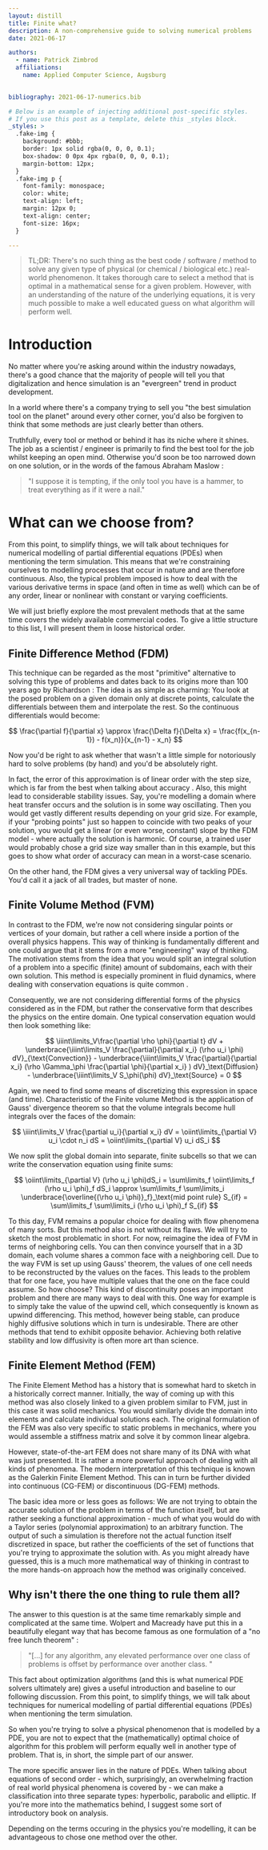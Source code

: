 ```yaml
---
layout: distill
title: Finite what?
description: A non-comprehensive guide to solving numerical problems
date: 2021-06-17

authors:
  - name: Patrick Zimbrod
  affiliations: 
    name: Applied Computer Science, Augsburg
  

bibliography: 2021-06-17-numerics.bib

# Below is an example of injecting additional post-specific styles.
# If you use this post as a template, delete this _styles block.
_styles: >
  .fake-img {
    background: #bbb;
    border: 1px solid rgba(0, 0, 0, 0.1);
    box-shadow: 0 0px 4px rgba(0, 0, 0, 0.1);
    margin-bottom: 12px;
  }
  .fake-img p {
    font-family: monospace;
    color: white;
    text-align: left;
    margin: 12px 0;
    text-align: center;
    font-size: 16px;
  }

---
```


> TL;DR: There's no such thing as the best code / software / method to solve any given type of physical (or chemical / biological etc.) real-world phenomenon. It takes thorough care to select a method that is optimal in a mathematical sense for a given problem. However, with an understanding of the nature of the underlying equations, it is very much possible to make a well educated guess on what algorithm will perform well.

# Introduction

No matter where you're asking around within the industry nowadays, there's a good chance that the majority of people will tell you that digitalization and hence simulation is an "evergreen" trend in product development.

In a world where there's a company trying to sell you "the best simulation tool on the planet" around every other corner, you'd also be forgiven to think that some methods are just clearly better than others.

Truthfully, every tool or method or behind it has its niche where it shines. The job as a scientist / engineer is primarily to find the best tool for the job whilst keeping an open mind. Otherwise you'd soon be too narrowed down on one solution, or in the words of the famous Abraham Maslow <d-cite key="maslowPsychologyBeing2013"></d-cite>:

> "I suppose it is tempting, if the only tool you have is a hammer, to treat everything as if it were a nail."

# What can we choose from?

From this point, to simplify things, we will talk about techniques for numerical modelling of partial differential equations (PDEs) when mentioning the term simulation. This means that we're constraining ourselves to modelling processes that occur in nature and are therefore continuous. Also, the typical problem imposed is how to deal with the various derivative terms in space (and often in time as well) which can be of any order, linear or nonlinear with constant or varying coefficients.

We will just briefly explore the most prevalent methods that at the same time covers the widely available commercial codes. To give a little structure to this list, I will present them in loose historical order.

## Finite Difference Method (FDM)

This technique can be regarded as the most "primitive" alternative to solving this type of problems and dates back to its origins more than 100 years ago by Richardson <d-cite key="richardsonIXApproximateArithmetical1911"></d-cite>: The idea is as simple as charming: You look at the posed problem on a given domain only at discrete points, calculate the differentials between them and interpolate the rest. So the continuous differentials would become:

$$
\frac{\partial f}{\partial x} \approx \frac{\Delta f}{\Delta x} = \frac{f(x_{n-1}) - f(x_n)}{x_{n-1} - x_n}
$$

Now you'd be right to ask whether that wasn't a little simple for notoriously hard to solve problems (by hand) and you'd be absolutely right.

In fact, the error of this approximation is of linear order with the step size, which is far from the best when talking about accuracy <d-cite key="iserlesFirstCourseNumerical2009"></d-cite>. Also, this might lead to considerable stability issues. Say, you're modelling a domain where heat transfer occurs and the solution is in some way oscillating. Then you would get vastly different results depending on your grid size. For example, if your "probing points" just so happen to coincide with two peaks of your solution, you would get a linear (or even worse, constant) slope by the FDM model - where actually the solution is harmonic. Of course, a trained user would probably chose a grid size way smaller than in this example, but this goes to show what order of accuracy can mean in a worst-case scenario.

On the other hand, the FDM gives a very universal way of tackling PDEs. You'd call it a jack of all trades, but master of none.

## Finite Volume Method (FVM)

In contrast to the FDM, we're now not considering singular points or vertices of your domain, but rather a cell where inside a portion of the overall physics happens. This way of thinking is fundamentally different and one could argue that it stems from a more "engineering" way of thinking. The motivation stems from the idea that you would split an integral solution of a problem into a specific (finite) amount of subdomains, each with their own solution. This method is especially prominent in fluid dynamics, where dealing with conservation equations is quite common <d-cite key="eymardFiniteVolumeMethods2000"></d-cite>.

Consequently, we are not considering differential forms of the physics considered as in the FDM, but rather the conservative form that describes the physics on the entire domain. One typical conservation equation would then look something like:

$$
\iiint\limits_V\frac{\partial \rho \phi}{\partial t} dV + \underbrace{\iiint\limits_V \frac{\partial}{\partial x_i} (\rho u_i \phi) dV}_{\text{Convection}} - \underbrace{\iiint\limits_V \frac{\partial}{\partial x_i} (\rho \Gamma_\phi \frac{\partial \phi}{\partial x_i} ) dV}_\text{Diffusion} - \underbrace{\iiint\limits_V S_\phi(\phi) dV}_\text{Source} = 0
$$

Again, we need to find some means of discretizing this expression in space (and time). Characteristic of the Finite volume Method is the application of Gauss' divergence theorem so that the volume integrals become hull integrals over the faces of the domain:

$$
\iiint\limits_V \frac{\partial u_i}{\partial x_i} dV = \oiint\limits_{\partial V} u_i \cdot n_i dS = \oiint\limits_{\partial V} u_i dS_i
$$

We now split the global domain into separate, finite subcells so that we can write the conservation equation using finite sums:

$$
\oiint\limits_{\partial V} (\rho u_i \phi)dS_i = \sum\limits_f \oiint\limits_f (\rho u_i \phi)_f dS_i \approx \sum\limits_f \sum\limits_i \underbrace{\overline{(\rho u_i \phi)}_f}_\text{mid point rule} S_{if} = \sum\limits_f \sum\limits_i (\rho u_i \phi)_f S_{if}
$$

To this day, FVM remains a popular choice for dealing with flow phenomena of many sorts. But this method also is not without its flaws. We will try to sketch the most problematic in short. For now, reimagine the idea of FVM in terms of neighboring cells. You can then convince yourself that in a 3D domain, each volume shares a common face with a neighboring cell. Due to the way FVM is set up using Gauss' theorem, the values of one cell needs to be reconstructed by the values on the faces. This leads to the problem that for one face, you have multiple values that the one on the face could assume. So how choose? This kind of discontinuity poses an important problem and there are many ways to deal with this. One way for example is to simply take the value of the upwind cell, which consequently is known as upwind differencing. This method, however being stable, can produce highly diffusive solutions which in turn is undesirable. There are other methods that tend to exhibit opposite behavior. Achieving both relative stability and low diffusivity is often more art than science.

## Finite Element Method (FEM)

The Finite Element Method has a history that is somewhat hard to sketch in a historically correct manner. Initially, the way of coming up with this method was also closely linked to a given problem similar to FVM, just in this case it was solid mechanics. You would similarly divide the domain into elements and calculate individual solutions each. The original formulation of the FEM was also very specific to static problems in mechanics, where you would assemble a stiffness matrix and solve it by common linear algebra.

However, state-of-the-art FEM does not share many of its DNA with what was just presented. It is rather a more powerful approach of dealing with all kinds of phenomena. The modern interpretation of this technique is known as the Galerkin Finite Element Method. This can in turn be further divided into continuous (CG-FEM) or discontinuous (DG-FEM) methods.

The basic idea more or less goes as follows: We are not trying to obtain the accurate solution of the problem in terms of the function itself, but are rather seeking a functional approximation - much of what you would do with a Taylor series (polynomial approximation) to an arbitrary function. The output of such a simulation is therefore not the actual function itself discretized in space, but rather the coefficients of the set of functions that you're trying to approximate the solution with. As you might already have guessed, this is a much more mathematical way of thinking in contrast to the more hands-on approach how the method was originally conceived.

## Why isn't there the one thing to rule them all?

The answer to this question is at the same time remarkably simple and complicated at the same time. Wolpert and Macready have put this in a beautifully elegant way that has become famous as one formulation of a "no free lunch theorem" <d-cite key="wolpertNoFreeLunch1997"></d-cite>:

> "[...] for any algorithm, any elevated performance over one class of problems is offset by performance over another class. "

This fact about optimization algorithms (and this is what numerical PDE solvers ultimately are) gives a useful introduction and baseline to our following discussion. From this point, to simplify things, we will talk about techniques for numerical modelling of partial differential equations (PDEs) when mentioning the term simulation.

So when you're trying to solve a physical phenomenon that is modelled by a PDE, you are not to expect that the (mathematically) optimal choice of algorithm for this problem will perform equally well in another type of problem. That is, in short, the simple part of our answer.

The more specific answer lies in the nature of PDEs. When talking about equations of second order - which, surprisingly, an overwhelming fraction of real world physical phenomena is covered by - we can make a classification into three separate types: hyperbolic, parabolic and elliptic. If you're more into the mathematics behind, I suggest some sort of introductory book on analysis.

Depending on the terms occuring in the physics you're modelling, it can be advantageous to chose one method over the other.